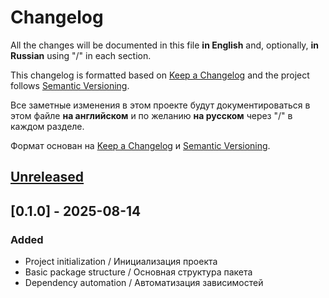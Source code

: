 # Changelog

All the changes will be documented in this file __in English__ and, optionally, __in Russian__ using "/" in each section.

This changelog is formatted based on [Keep a Changelog](https://keepachangelog.com/en/1.1.0/) and the project follows [Semantic Versioning](https://semver.org/).


Все заметные изменения в этом проекте будут документироваться в этом файле __на английском__ и по желанию __на русском__ через "/" в каждом разделе.

Формат основан на [Keep a Changelog](https://keepachangelog.com/ru/1.1.0/) и [Semantic Versioning](https://semver.org/lang/ru/).


## [Unreleased]

## [0.1.0] - 2025-08-14
### Added
- Project initialization / Инициализация проекта
- Basic package structure / Основная структура пакета
- Dependency automation / Автоматизация зависимостей

[Unreleased]: https://github.com/HellSAS/aiogram-botkit/compare/v0.1...master
